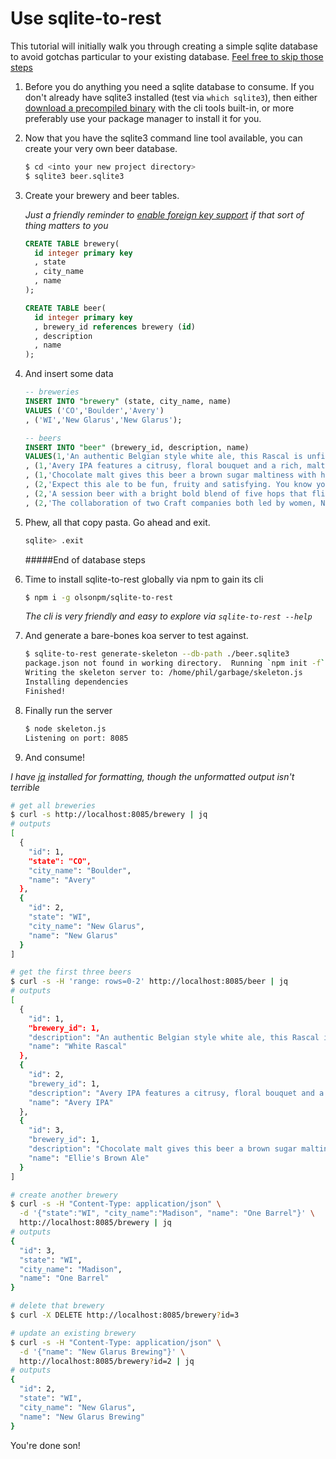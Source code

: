 # Use sqlite-to-rest

This tutorial will initially walk you through creating a simple sqlite database
to avoid gotchas particular to your existing database.  [Feel free to skip
those steps](#end-of-database-steps)

1. Before you do anything you need a sqlite database to consume.  If you
don't already have sqlite3 installed (test via `which sqlite3`), then either
[download a precompiled binary](https://www.sqlite.org/download.html) with the
cli tools built-in, or more preferably use your package manager to install
it for you.

2. Now that you have the sqlite3 command line tool available, you can create
   your very own beer database.

   ```sh
   $ cd <into your new project directory>
   $ sqlite3 beer.sqlite3
   ```

3. Create your brewery and beer tables.

   *Just a friendly reminder to [enable foreign key support](https://www.sqlite.org/foreignkeys.html#fk_enable)
   if that sort of thing matters to you*

   ```sql
   CREATE TABLE brewery(
     id integer primary key
     , state
     , city_name
     , name
   );

   CREATE TABLE beer(
     id integer primary key
     , brewery_id references brewery (id)
     , description
     , name
   );
   ```

4. And insert some data

   ```sql
   -- breweries
   INSERT INTO "brewery" (state, city_name, name)
   VALUES ('CO','Boulder','Avery')
   , ('WI','New Glarus','New Glarus');

   -- beers
   INSERT INTO "beer" (brewery_id, description, name)
   VALUES(1,'An authentic Belgian style white ale, this Rascal is unfiltered and cleverly spiced with coriander and Curaçao orange peel producing a refreshingly zesty classic ale.','White Rascal')
   , (1,'Avery IPA features a citrusy, floral bouquet and a rich, malty finish.','Avery IPA')
   , (1,'Chocolate malt gives this beer a brown sugar maltiness with hints of vanilla and nuts, while subtle hopping gives it an overall drinkability that’s second to none.','Ellie''s Brown Ale')
   , (2,'Expect this ale to be fun, fruity and satisfying. You know you''re in Wisconsin when you see the Spotted Cow.','Spotted Cow')
   , (2,'A session beer with a bright bold blend of five hops that flirt obligingly with the smooth malty backside.','Moon Man')
   , (2,'The collaboration of two Craft companies both led by women, New Glarus Brewing and Weyermann Malting, is unique. You hold the result “Two Women” a Classic Country Lager.','Two Women');
   ```

5. Phew, all that copy pasta.  Go ahead and exit.
   ```sh
   sqlite> .exit
   ```

   #####End of database steps

6. Time to install sqlite-to-rest globally via npm to gain its cli

   ```sh
   $ npm i -g olsonpm/sqlite-to-rest
   ```

   *The cli is very friendly and easy to explore via `sqlite-to-rest --help`*

7. And generate a bare-bones koa server to test against.

   ```sh
   $ sqlite-to-rest generate-skeleton --db-path ./beer.sqlite3
   package.json not found in working directory.  Running `npm init -f`.
   Writing the skeleton server to: /home/phil/garbage/skeleton.js
   Installing dependencies
   Finished!
   ```

9. Finally run the server

   ```sh
   $ node skeleton.js
   Listening on port: 8085
   ```

10. And consume!

   *I have [jq](https://stedolan.github.io/jq/) installed for formatting, though
   the unformatted output isn't terrible*

   ```sh
   # get all breweries
   $ curl -s http://localhost:8085/brewery | jq
   # outputs
   [
     {
       "id": 1,
       "state": "CO",
       "city_name": "Boulder",
       "name": "Avery"
     },
     {
       "id": 2,
       "state": "WI",
       "city_name": "New Glarus",
       "name": "New Glarus"
     }
   ]

   # get the first three beers
   $ curl -s -H 'range: rows=0-2' http://localhost:8085/beer | jq
   # outputs
   [
     {
       "id": 1,
       "brewery_id": 1,
       "description": "An authentic Belgian style white ale, this Rascal is unfiltered and cleverly spiced with coriander and Curaçao orange peel producing a refreshingly zesty classic ale.",
       "name": "White Rascal"
     },
     {
       "id": 2,
       "brewery_id": 1,
       "description": "Avery IPA features a citrusy, floral bouquet and a rich, malty finish.",
       "name": "Avery IPA"
     },
     {
       "id": 3,
       "brewery_id": 1,
       "description": "Chocolate malt gives this beer a brown sugar maltiness with hints of vanilla and nuts, while subtle hopping gives it an overall drinkability that’s second to none.",
       "name": "Ellie's Brown Ale"
     }
   ]

   # create another brewery
   $ curl -s -H "Content-Type: application/json" \
     -d '{"state":"WI", "city_name":"Madison", "name": "One Barrel"}' \
     http://localhost:8085/brewery | jq
   # outputs
   {
     "id": 3,
     "state": "WI",
     "city_name": "Madison",
     "name": "One Barrel"
   }

   # delete that brewery
   $ curl -X DELETE http://localhost:8085/brewery?id=3

   # update an existing brewery
   $ curl -s -H "Content-Type: application/json" \
     -d '{"name": "New Glarus Brewing"}' \
     http://localhost:8085/brewery?id=2 | jq
   # outputs
   {
     "id": 2,
     "state": "WI",
     "city_name": "New Glarus",
     "name": "New Glarus Brewing"
   }
   ```

You're done son!
